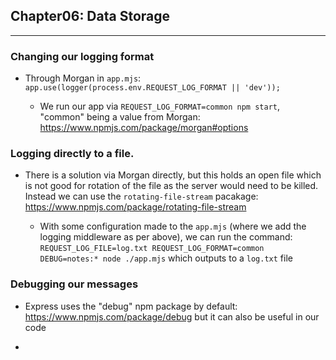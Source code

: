 ## Chapter06: Data Storage

---

### Changing our logging format

- Through Morgan in `app.mjs`: `app.use(logger(process.env.REQUEST_LOG_FORMAT || 'dev'));`

  - We run our app via `REQUEST_LOG_FORMAT=common npm start`, "common" being a value from Morgan: https://www.npmjs.com/package/morgan#options

### Logging directly to a file.

- There is a solution via Morgan directly, but this holds an open file which is not good for rotation of the file as the server would need to be killed. Instead we can use the `rotating-file-stream` pacakage: https://www.npmjs.com/package/rotating-file-stream

  - With some configuration made to the `app.mjs` (where we add the logging middleware as per above), we can run the command: `REQUEST_LOG_FILE=log.txt REQUEST_LOG_FORMAT=common DEBUG=notes:* node ./app.mjs` which outputs to a `log.txt` file

### Debugging our messages

- Express uses the "debug" npm package by default: https://www.npmjs.com/package/debug but it can also be useful in our code

-
